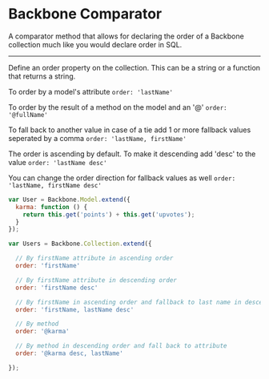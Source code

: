 # Backbone Comparator

A comparator method that allows for declaring the order of a Backbone
collection much like you would declare order in SQL.

* * *

Define an order property on the collection. This can be a string or a
function that returns a string.

To order by a model's attribute `order: 'lastName'`

To order by the result of a method on the model and an '@' `order: '@fullName'`

To fall back to another value in case of a tie add 1 or more fallback
values seperated by a comma `order: 'lastName, firstName'`

The order is ascending by default. To make it descending add 'desc' to
the value `order: 'lastName desc'`

You can change the order direction for fallback values as well `order:
'lastName, firstName desc'`


```javascript
var User = Backbone.Model.extend({
  karma: function () {
    return this.get('points') + this.get('upvotes');
  }
});

var Users = Backbone.Collection.extend({

  // By firstName attribute in ascending order
  order: 'firstName'

  // By firstName attribute in descending order
  order: 'firstName desc'

  // By firstName in ascending order and fallback to last name in descending order
  order: 'firstName, lastName desc'

  // By method
  order: '@karma'

  // By method in descending order and fall back to attribute
  order: '@karma desc, lastName'

});

```
